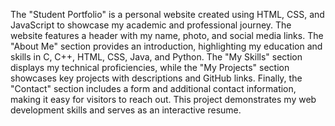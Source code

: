 The "Student Portfolio" is a personal website created using HTML, CSS, and
JavaScript to showcase my academic and professional journey. The website features a
header with my name, photo, and social media links. The "About Me" section provides
an introduction, highlighting my education and skills in C, C++, HTML, CSS, Java,
and Python. The "My Skills" section displays my technical proficiencies, while the
"My Projects" section showcases key projects with descriptions and GitHub links.
Finally, the "Contact" section includes a form and additional contact information,
making it easy for visitors to reach out. This project demonstrates my web
development skills and serves as an interactive resume.
